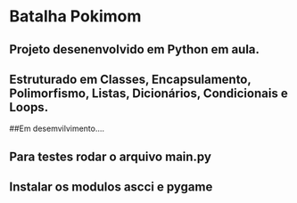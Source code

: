 # Batalha Pokimom 

## Projeto desenenvolvido em Python em aula.

## Estruturado em Classes, Encapsulamento, Polimorfismo, Listas, Dicionários, Condicionais e Loops. 

##Em desemvilvimento....

## Para testes rodar o arquivo main.py
## Instalar os modulos ascci e pygame

